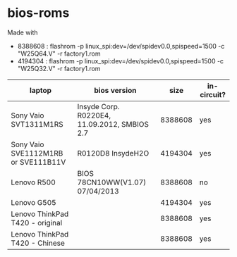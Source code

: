 # bios-roms

Made with
- 8388608 : flashrom -p linux_spi:dev=/dev/spidev0.0,spispeed=1500 -c "W25Q64.V" -r factory1.rom
- 4194304 : flashrom -p linux_spi:dev=/dev/spidev0.0,spispeed=1500 -c "W25Q32.V" -r factory1.rom

laptop | bios version | size | in-circuit?
---|---|---|---
Sony Vaio SVT1311M1RS | Insyde Corp. R0220E4, 11.09.2012, SMBIOS 2.7 | 8388608 | yes
Sony Vaio SVE1112M1RB or SVE111B11V | R0120D8 InsydeH2O | 4194304 | yes
Lenovo R500 | BIOS 78CN10WW(V1.07) 07/04/2013 | 8388608 | no
Lenovo G505 | | 4194304 | yes
Lenovo ThinkPad T420 - original | | 8388608 | yes
Lenovo ThinkPad T420 - Chinese | | 8388608 | yes
